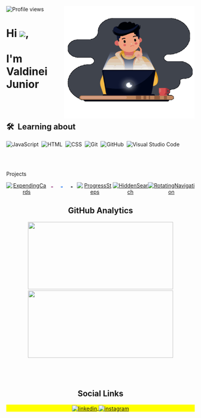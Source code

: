 <img
  align="right"
  width="350em"
  height="300em"
  src="https://github.com/ValdineiJunior/ValdineiJunior/blob/main/animation_500_kv8i962g.gif"
/>

<p align="left">
  <img
    src="https://komarev.com/ghpvc/?username=valdineijunior&color=red"
    alt="Profile views"
  />
</p>

<h1>
  Hi
  <img
    src="https://raw.githubusercontent.com/kaueMarques/kaueMarques/master/hi.gif"
    width="30px"
  />, <br /><br />
  I'm Valdinei Junior
</h1>

<br /><br />

## 🛠 &nbsp;Learning about
![JavaScript](https://img.shields.io/badge/-JavaScript-05122A?style=flat&logo=javascript)&nbsp;
![HTML](https://img.shields.io/badge/-HTML-05122A?style=flat&logo=HTML5)&nbsp;
![CSS](https://img.shields.io/badge/-CSS-05122A?style=flat&logo=CSS3&logoColor=1572B6)&nbsp;
![Git](https://img.shields.io/badge/-Git-05122A?style=flat&logo=git)&nbsp;
![GitHub](https://img.shields.io/badge/-GitHub-05122A?style=flat&logo=github)&nbsp;
![Visual Studio
Code](https://img.shields.io/badge/-Visual%20Studio%20Code-05122A?style=flat&logo=visual-studio-code&logoColor=007ACC)&nbsp;

<br /><br />

Projects

<div align="center" style="display: flex">
  <br />
  <!-- ---init project--- -->
  <a href="https://github.com/ValdineiJunior/ExpendingCards">
    <img
      alt="ExpendingCards"
      src="https://github.com/ValdineiJunior/ExpendingCards/blob/main/Layout.png"
      width="20%"
    />
  </a>
  <!-- ---finish project--- -->

  <!-- ---init project--- -->
  <a href="https://github.com/ValdineiJunior/BlurryLoading">
    <img
      alt="BlurryLoading"
      src="https://github.com/ValdineiJunior/BlurryLoading/blob/main/Screenshot.png"
      width="20%"
    />
  </a>
  <!-- ---finish project--- -->

  <!-- ---init project--- -->
  <a href="https://github.com/ValdineiJunior/ScrollAnimation">
    <img
      alt="ScrollAnimation"
      src="https://github.com/ValdineiJunior/ScrollAnimation/blob/main/Screenshot.png"
      width="20%"
    />
  </a>
  <!-- ---finish project--- -->

  <!-- ---init project--- -->
  <a href="https://github.com/ValdineiJunior/OriginSix">
    <img
      alt="OriginSix"
      src="https://github.com/ValdineiJunior/OriginSix/blob/main/assets/Dark-mode.png"
      width="20%"
    />
  </a>
  <!-- ---finish project--- -->

  <!-- ---init project--- -->
  <a href="https://github.com/ValdineiJunior/ProgressSteps">
    <img
      alt="ProgressSteps"
      src="https://github.com/ValdineiJunior/ProgressSteps/blob/main/screenshot.png"
      width="20%"
    />
  </a>
  <!-- ---finish project--- -->

  <!-- ---init project--- -->
  <a href="https://github.com/ValdineiJunior/HiddenSearch">
    <img
      alt="HiddenSearch"
      src="https://github.com/ValdineiJunior/HiddenSearch/blob/main/assets/Screenshot.png"
      width="20%"
    />
  </a>
  <!-- ---finish project--- -->

  <!-- ---init project--- -->
  <a href="https://github.com/ValdineiJunior/RotatingNavigation">
    <img
      alt="RotatingNavigation"
      src="https://github.com/ValdineiJunior/RotatingNavigation/blob/main/assets/ScreenShot.png"
      width="20%"
    />
  </a>
  <!-- ---finish project--- -->
</div>

<h2 align="center">GitHub Analytics</h2>

<div align="center">
  <a href="https://github.com/ValdineiJunior">
    <img
      width="388"
      height="180em"
      src="https://github-readme-stats.vercel.app/api?username=ValdineiJunior&show_icons=true&theme=tokyonight&include_all_commits=true&count_private=true"
    />
    <img
      width="388"
      height="180em"
      src="https://github-readme-stats.vercel.app/api/top-langs/?username=ValdineiJunior&layout=compact&langs_count=7&theme=tokyonight"
    />
  </a>
</div>
<br />
<div align="center">
  <br /><br />

  <h2 align="center">Social Links</h2>

  <p align="center" style="background: yellow">
    <a
      href="https://www.linkedin.com/in/valdinei-de-paula-junior-009634230/"
      target="_blank"
    >
      <img
        align="center"
        src="https://img.shields.io/badge/-ValdineiJunior-05122A?style=flat&logo=linkedin"
        alt="linkedin"
      />
    </a>
    <a href="https://www.instagram.com/valdineidepaulajunior/" target="_blank">
      <img
        align="center"
        src="https://img.shields.io/badge/-ValdineiJunior-05122A?style=flat&logo=instagram"
        alt="instagram"
      />
    </a>
  </p>
</div>
